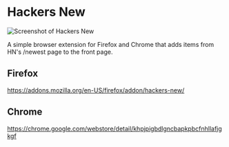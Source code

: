 # Hackers New

![Screenshot of Hackers New](https://addons.cdn.mozilla.net/user-media/previews/full/180/180247.png)

A simple browser extension for Firefox and Chrome that adds items from HN's /newest page to the front page.

## Firefox

https://addons.mozilla.org/en-US/firefox/addon/hackers-new/

## Chrome

https://chrome.google.com/webstore/detail/khpjpigbdlgncbapkpbcfnhllafjgkgf

